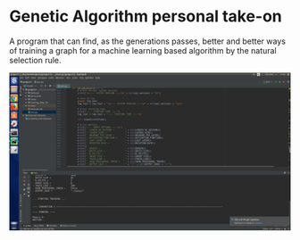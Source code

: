 # Genetic Algorithm personal take-on

A program that can find, as the generations passes, better and better ways of training a graph for a machine learning based algorithm by the natural selection rule.

![alt text](https://github.com/andrei-voia/genetic_algorithm_personal_take_on/blob/master/Screenshot_from_2019-04-17_14-42-26.png "Parameters example")
